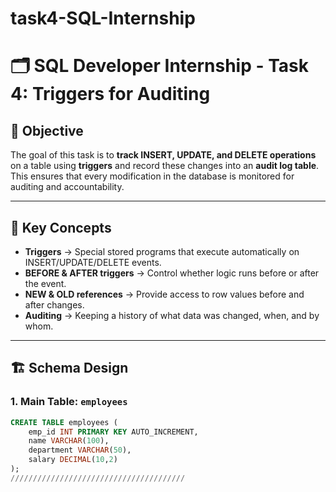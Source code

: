 # task4-SQL-Internship
# 🗂️ SQL Developer Internship - Task 4: Triggers for Auditing

## 📌 Objective
The goal of this task is to **track INSERT, UPDATE, and DELETE operations** on a table using **triggers** and record these changes into an **audit log table**.  
This ensures that every modification in the database is monitored for auditing and accountability.

---

## 🔑 Key Concepts
- **Triggers** → Special stored programs that execute automatically on INSERT/UPDATE/DELETE events.  
- **BEFORE & AFTER triggers** → Control whether logic runs before or after the event.  
- **NEW & OLD references** → Provide access to row values before and after changes.  
- **Auditing** → Keeping a history of what data was changed, when, and by whom.  

---

## 🏗️ Schema Design

### 1. Main Table: `employees`
```sql
CREATE TABLE employees (
    emp_id INT PRIMARY KEY AUTO_INCREMENT,
    name VARCHAR(100),
    department VARCHAR(50),
    salary DECIMAL(10,2)
);
///////////////////////////////////////
